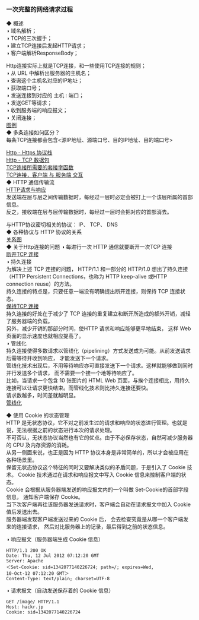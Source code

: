 ### 一次完整的网络请求过程  
◆ 概述    
◑ 域名解析；  
◑ TCP的三次握手；  
◑ 建立TCP连接后发起HTTP请求；  
◑ 客户端解析ResponseBody；  

Http连接实际上就是TCP连接，和一些使用TCP连接的规则；  
◑ 从 URL 中解析出服务器的主机名；  
◑ 查询这个主机名对应的IP地址；  
◑ 获取端口号；  
◑ 发送连接到对应的 主机 : 端口；  
◑ 发送GET等请求；  
◑ 收到服务端的响应报文；  
◑ 关闭连接；  
[图例](../../ImageFiles/http_008.png)  
 ◆ 多条连接如何区分？  
 每条TCP连接都会包含<源IP地址、源端口号、目的IP地址、目的端口号>  

[Http - Https 协议栈](../../ImageFiles/http_001.png)  
[Http - TCP 数据包](../../ImageFiles/http_002.png)  
[TCP连接所需要的套接字函数](../../ImageFiles/http_003.png)  
[TCP连接，客户端 与 服务端 交互](../../ImageFiles/http_004.png)  
◆ HTTP 通信传输流  
[HTTP请求与响应](../../ImageFiles/http_005.png)  
发送端在层与层之间传输数据时，每经过一层时必定会被打上一个该层所属的首部信息。   
反之，接收端在层与层传输数据时，每经过一层时会把对应的首部消去。  

与HTTP协议密切相关的协议：  IP、 TCP、 DNS  
◆ 各种协议与 HTTP 协议的关系  
[关系图](../../ImageFiles/http_007.png)  
◆ 关于Http连接的问题
◑ 每进行一次 HTTP 通信就要断开一次TCP 连接  
[断开TCP 连接](../../ImageFiles/http_009.png)  
◑ 持久连接  
为解决上述 TCP 连接的问题， HTTP/1.1 和一部分的 HTTP/1.0 想出了持久连接（HTTP Persistent Connections，也称为 HTTP keep-alive 或HTTP connection reuse）的方法。  
持久连接的特点是，只要任意一端没有明确提出断开连接，则保持 TCP 连接状态。  
[保持TCP 连接](../../ImageFiles/http_010.png)  
持久连接的好处在于减少了 TCP 连接的重复建立和断开所造成的额外开销，减轻了服务器端的负载。  
另外，减少开销的那部分时间，使HTTP 请求和响应能够更早地结束， 这样 Web 页面的显示速度也就相应提高了。  
◑ 管线化  
持久连接使得多数请求以管线化（pipelining）方式发送成为可能。从前发送请求后需等待并收到响应， 才能发送下一个请求。  
管线化技术出现后，不用等待响应亦可直接发送下一个请求。这样就能够做到同时并行发送多个请求， 而不需要一个接一个地等待响应了。  
比如，当请求一个包含 10 张图片的 HTML Web 页面，与挨个连接相比，用持久连接可以让请求更快结束。而管线化技术则比持久连接还要快。  
请求数越多，时间差就越明显。  
[管线化](../../ImageFiles/http_011.png)  

◆ 使用 Cookie 的状态管理  
HTTP 是无状态协议，它不对之前发生过的请求和响应的状态进行管理。也就是说，无法根据之前的状态进行本次的请求处理。  
不可否认，无状态协议当然也有它的优点。由于不必保存状态，自然可减少服务器的 CPU 及内存资源的消耗。  
从另一侧面来说，也正是因为 HTTP 协议本身是非常简单的，所以才会被应用在各种场景里。  
保留无状态协议这个特征的同时又要解决类似的矛盾问题，于是引入了 Cookie 技术。 Cookie 技术通过在请求和响应报文中写入 Cookie 信息来控制客户端的状态。  
Cookie 会根据从服务器端发送的响应报文内的一个叫做 Set-Cookie的首部字段信息， 通知客户端保存 Cookie。  
当下次客户端再往该服务器发送请求时，客户端会自动在请求报文中加入 Cookie 值后发送出去。  
服务器端发现客户端发送过来的 Cookie 后， 会去检查究竟是从哪一个客户端发来的连接请求， 然后对比服务器上的记录，最后得到之前的状态信息。  

◑ 响应报文（服务器端生成 Cookie 信息）  
```
HTTP/1.1 200 OK
Date: Thu, 12 Jul 2012 07:12:20 GMT
Server: Apache
＜Set-Cookie: sid=1342077140226724; path=/; expires=Wed,
10-Oct-12 07:12:20 GMT＞
Content-Type: text/plain; charset=UTF-8
```
◑ 请求报文（自动发送保存着的 Cookie 信息）  
```
GET /image/ HTTP/1.1
Host: hackr.jp
Cookie: sid=1342077140226724
```
